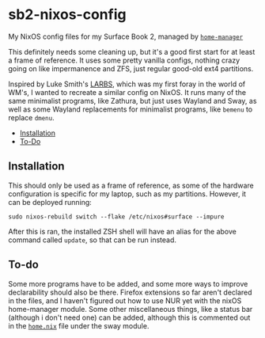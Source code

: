 # sb2-nixos-config
My NixOS config files for my Surface Book 2, managed by 
[`home-manager`](https://github.com/nix-community/home-manager)

This definitely needs some cleaning up, but it's a good first start for at least a frame of reference. It uses some pretty vanilla configs, nothing crazy going on like impermanence and ZFS, just regular good-old ext4 partitions.

Inspired by Luke Smith's [LARBS](https://github.com/LukeSmithxyz/LARBS), which was my first foray in the world of WM's, I wanted to recreate a similar config on NixOS. It runs many of the same minimalist programs, like Zathura, but just uses Wayland and Sway, as well as some Wayland replacements for minimalist programs, like `bemenu` to replace `dmenu`.

-   [Installation](#installation)
-   [To-Do](#to-do)


## Installation
This should only be used as a frame of reference, as some of the hardware configuration is specific for my laptop, such as my partitions. However, it can be deployed running:

```
sudo nixos-rebuild switch --flake /etc/nixos#surface --impure
```

After this is ran, the installed ZSH shell will have an alias for the above command called `update`, so that can be run instead.

## To-do
Some more programs have to be added, and some more ways to improve declarability should also be there. 
Firefox extensions so far aren't declared in the files, and I haven't figured out how to use NUR yet with the nixOS home-manager module. 
Some other miscellaneous things, like a status bar (although i don't need one) can be added, although this is commented out in the [`home.nix`](./home.nix) file under the sway module. 






